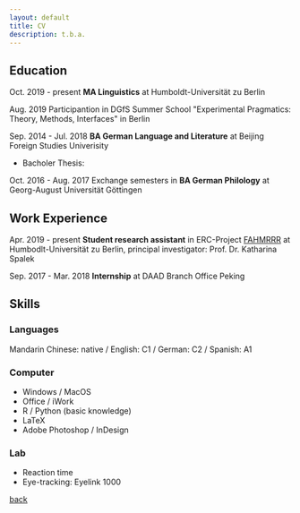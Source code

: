 ```yaml
---
layout: default
title: CV
description: t.b.a.
---
```


## Education
Oct. 2019 - present **MA Linguistics** at Humboldt-Universität zu Berlin

Aug. 2019 Participantion in DGfS Summer School "Experimental Pragmatics: Theory, Methods, Interfaces" in Berlin

Sep. 2014 - Jul. 2018 **BA German Language and Literature** at Beijing Foreign Studies Univerisity
  - Bacholer Thesis: 

Oct. 2016 - Aug. 2017 Exchange semesters in **BA German Philology** at Georg-August Universität Göttingen

## Work Experience
Apr. 2019 - present **Student research assistant** in ERC-Project [FAHMRRR](https://www.projekte.hu-berlin.de/en/fahmrrr/index.html?set_language=en) at Humbodlt-Universität zu Berlin, principal investigator: Prof. Dr. Katharina Spalek

Sep. 2017 - Mar. 2018 **Internship** at DAAD Branch Office Peking

## Skills
### Languages
Mandarin Chinese: native / English: C1 / German: C2 / Spanish: A1

### Computer
- Windows / MacOS
- Office / iWork
- R / Python (basic knowledge)
- LaTeX
- Adobe Photoshop / InDesign

### Lab
- Reaction time
- Eye-tracking: Eyelink 1000


[back](./)
